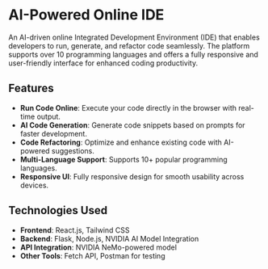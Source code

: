 # AI-Powered Online IDE

An AI-driven online Integrated Development Environment (IDE) that enables developers to run, generate, and refactor code seamlessly. The platform supports over 10 programming languages and offers a fully responsive and user-friendly interface for enhanced coding productivity.

## Features

- **Run Code Online**: Execute your code directly in the browser with real-time output.
- **AI Code Generation**: Generate code snippets based on prompts for faster development.
- **Code Refactoring**: Optimize and enhance existing code with AI-powered suggestions.
- **Multi-Language Support**: Supports 10+ popular programming languages.
- **Responsive UI**: Fully responsive design for smooth usability across devices.

## Technologies Used

- **Frontend**: React.js, Tailwind CSS
- **Backend**: Flask, Node.js, NVIDIA AI Model Integration
- **API Integration**: NVIDIA NeMo-powered model
- **Other Tools**: Fetch API, Postman for testing

